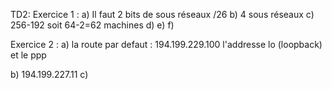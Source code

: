 TD2:
Exercice 1 :
a) Il faut 2 bits de sous réseaux /26 
b) 4 sous réseaux
c) 256-192 soit 64-2=62 machines
d)
e) 
f) 

Exercice 2 :
a) la route par defaut : 194.199.229.100
l'addresse lo (loopback)
et le ppp 

b) 194.199.227.11
c) 